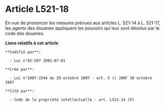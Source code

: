 # Article L521-18

En vue de prononcer les mesures prévues aux articles L. 521-14 à L. 521-17, les agents des douanes appliquent les pouvoirs
qui leur sont dévolus par le code des douanes.

**Liens relatifs à cet article**

	**Codifié par**:

	  - Loi n°92-597 1992-07-01

	**Créé par**:

	  - Loi n°2007-1544 du 29 octobre 2007 - art. 5 () JORF 30 octobre 2007

	**Cité par**:

	  - Code de la propriété intellectuelle - art. L521-14 (V)

